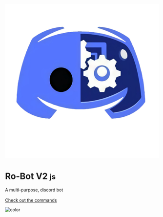 <!-- _coverpage.md -->

![Ro_bot V2](./images/favicon.png ':size=5%')<br>
# **Ro-Bot V2** <small>js</small>

A multi-purpose, discord bot<br>
<br>
[Check out the commands](./commands/index)

<!-- background color -->

![color](#f0f0f0)